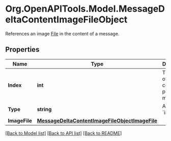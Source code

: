 # Org.OpenAPITools.Model.MessageDeltaContentImageFileObject
References an image [File](/docs/api-reference/files) in the content of a message.

## Properties

Name | Type | Description | Notes
------------ | ------------- | ------------- | -------------
**Index** | **int** | The index of the content part in the message. | 
**Type** | **string** | Always &#x60;image_file&#x60;. | 
**ImageFile** | [**MessageDeltaContentImageFileObjectImageFile**](MessageDeltaContentImageFileObjectImageFile.md) |  | [optional] 

[[Back to Model list]](../README.md#documentation-for-models) [[Back to API list]](../README.md#documentation-for-api-endpoints) [[Back to README]](../README.md)

